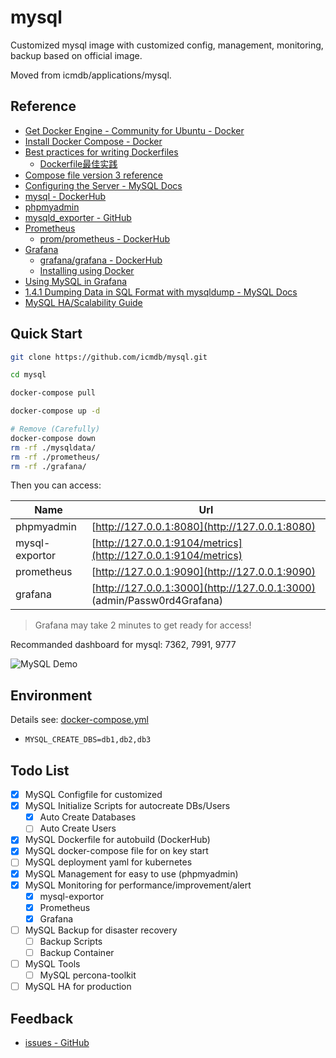 # mysql

Customized mysql image with customized config, management, monitoring, backup based on official image.

Moved from icmdb/applications/mysql.

## Reference

* [Get Docker Engine - Community for Ubuntu - Docker](https://docs.docker.com/install/linux/docker-ce/ubuntu/)
* [Install Docker Compose - Docker](https://docs.docker.com/compose/install/)
* [Best practices for writing Dockerfiles](https://docs.docker.com/develop/develop-images/dockerfile_best-practices/)
    * [Dockerfile最佳实践](https://segmentfault.com/a/1190000018108361)
* [Compose file version 3 reference](https://docs.docker.com/compose/compose-file/)
* [Configuring the Server - MySQL Docs](https://dev.mysql.com/doc/refman/5.7/en/server-configuration.html)
* [mysql - DockerHub](https://hub.docker.com/_/mysql)
* [phpmyadmin](https://www.phpmyadmin.net/)
* [mysqld_exporter - GitHub](https://github.com/prometheus/mysqld_exporter)
* [Prometheus](https://prometheus.io/docs/introduction/overview/)
    * [prom/prometheus - DockerHub](https://hub.docker.com/r/prom/prometheus)
* [Grafana](https://grafana.com/docs/)
    * [grafana/grafana - DockerHub](https://hub.docker.com/r/grafana/grafana)
    * [Installing using Docker](https://grafana.com/docs/installation/docker/)
* [Using MySQL in Grafana](https://grafana.com/docs/features/datasources/mysql/)
* [1.4.1 Dumping Data in SQL Format with mysqldump - MySQL Docs](https://dev.mysql.com/doc/mysql-backup-excerpt/5.7/en/mysqldump-sql-format.html)
* [MySQL HA/Scalability Guide](https://dev.mysql.com/doc/mysql-ha-scalability/en/)


## Quick Start

```bash
git clone https://github.com/icmdb/mysql.git

cd mysql

docker-compose pull

docker-compose up -d

# Remove (Carefully)
docker-compose down
rm -rf ./mysqldata/
rm -rf ./prometheus/
rm -rf ./grafana/
```

Then you can access: 

|Name          |Url                                           |
|--------------|----------------------------------------------|
|phpmyadmin    |[http://127.0.0.1:8080](http://127.0.0.1:8080)|
|mysql-exportor|[http://127.0.0.1:9104/metrics](http://127.0.0.1:9104/metrics)|
|prometheus    |[http://127.0.0.1:9090](http://127.0.0.1:9090)|
|grafana       |[http://127.0.0.1:3000](http://127.0.0.1:3000) (admin/Passw0rd4Grafana)|

> Grafana may take 2 minutes to get ready for access!

Recommanded dashboard for mysql: 7362, 7991, 9777

![MySQL Demo](https://raw.githubusercontent.com/icmdb/yapi/master/images/mysql-demo.png)

## Environment

Details see: [docker-compose.yml](https://github.com/icmdb/mysql/blob/master/docker-compose.yml)

* `MYSQL_CREATE_DBS=db1,db2,db3`

## Todo List

* [x] MySQL Configfile for customized
* [x] MySQL Initialize Scripts for autocreate DBs/Users
    * [x] Auto Create Databases
    * [ ] Auto Create Users
* [x] MySQL Dockerfile for autobuild (DockerHub)
* [x] MySQL docker-compose file for on key start 
* [ ] MySQL deployment yaml for kubernetes 
* [x] MySQL Management for easy to use (phpmyadmin)
* [x] MySQL Monitoring for performance/improvement/alert
    * [x] mysql-exportor
    * [x] Prometheus
    * [x] Grafana
* [ ] MySQL Backup for disaster recovery
    * [ ] Backup Scripts
    * [ ] Backup Container
* [ ] MySQL Tools
    * [ ] MySQL percona-toolkit
* [ ] MySQL HA for production

## Feedback

* [issues - GitHub](https://github.com/icmdb/mysql/issues)
